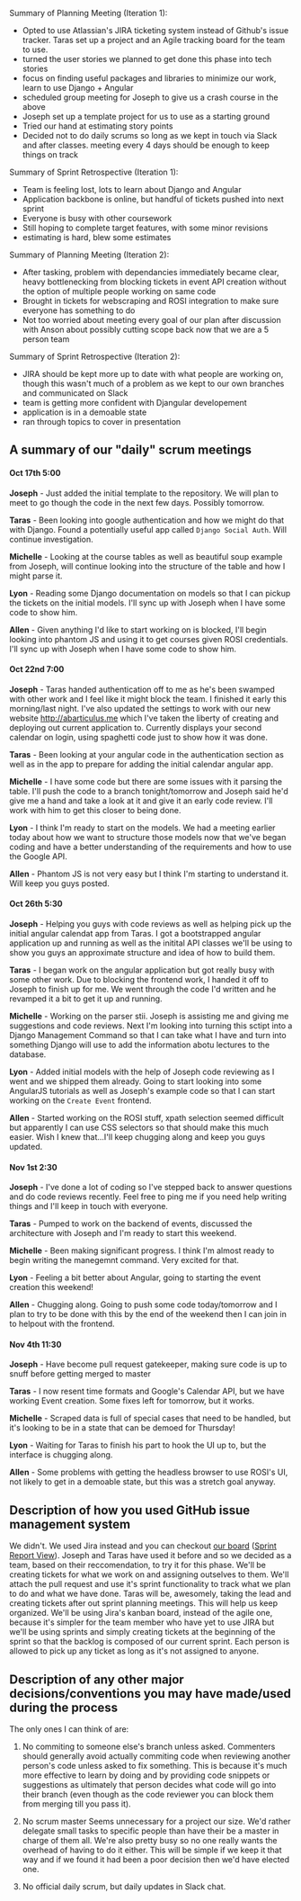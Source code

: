 
Summary of Planning Meeting (Iteration 1): 
* Opted to use Atlassian's JIRA ticketing system instead of Github's issue tracker. Taras set up a project and an Agile tracking board for the team to use.
* turned the user stories we planned to get done this phase into tech stories
* focus on finding useful packages and libraries to minimize our work, learn to use Django + Angular
* scheduled group meeting for Joseph to give us a crash course in the above
* Joseph set up a template project for us to use as a starting ground
* Tried our hand at estimating story points
* Decided not to do daily scrums so long as we kept in touch via Slack and after classes. meeting every 4 days should be enough to keep things on track


Summary of Sprint Retrospective (Iteration 1):
* Team is feeling lost, lots to learn about Django and Angular
* Application backbone is online, but handful of tickets pushed into next sprint
* Everyone is busy with other coursework
* Still hoping to complete target features, with some minor revisions
* estimating is hard, blew some estimates

Summary of Planning Meeting (Iteration 2): 
* After tasking, problem with dependancies immediately became clear, heavy bottlenecking from blocking tickets in event API creation without the option of multiple people working on same code
* Brought in tickets for webscraping and ROSI integration to make sure everyone has something to do
* Not too worried about meeting every goal of our plan after discussion with Anson about possibly cutting scope back now that we are a 5 person team


Summary of Sprint Retrospective (Iteration 2): 
* JIRA should be kept more up to date with what people are working on, though this wasn't much of a problem as we kept to our own branches and communicated on Slack
* team is getting more confident with Djangular developement
* application is in a demoable state
* ran through topics to cover in presentation

## A summary of our "daily" scrum meetings
#### Oct 17th 5:00
**Joseph** - 
Just added the initial template to the repository. We will plan to meet to go though the code in the next few days. Possibly tomorrow.

**Taras** - 
Been looking into google authentication and how we might do that with Django. Found a potentially useful app called `Django Social Auth`. Will continue investigation.

**Michelle** - 
Looking at the course tables as well as beautiful soup example from Joseph, will continue looking into the structure of the table and how I might parse it.

**Lyon** - 
Reading some Django documentation on models so that I can pickup the tickets on the initial models. I'll sync up with Joseph when I have some code to show him.

**Allen** - 
Given anything I'd like to start working on is blocked, I'll begin looking into phantom JS and using it to get courses given ROSI credentials. I'll sync up with Joseph when I have some code to show him.

#### Oct 22nd 7:00
**Joseph** - 
Taras handed authentication off to me as he's been swamped with other work and I feel like it might block the team. I finished it early this morning/last night. I've also updated the settings to work with our new website http://abarticulus.me which I've taken the liberty of creating and deploying out current application to. Currently displays your second calendar on login, using spaghetti code just to show how it was done.

**Taras** - 
Been looking at your angular code in the authentication section as well as in the app to prepare for adding the initial calendar angular app.

**Michelle** - 
I have some code but there are some issues with it parsing the table. I'll push the code to a branch tonight/tomorrow and Joseph said he'd give me a hand and take a look at it and give it an early code review. I'll work with him to get this closer to being done.

**Lyon** - 
I think I'm ready to start on the models. We had a meeting earlier today about how we want to structure those models now that we've began coding and have a better understanding of the requirements and how to use the Google API.

**Allen** - 
Phantom JS is not very easy but I think I'm starting to understand it. Will keep you guys posted.

#### Oct 26th 5:30
**Joseph** - 
Helping you guys with code reviews as well as helping pick up the initial angular calendat app from Taras. I got a bootstrapped angular application up and running as well as the initital API classes we'll be using to show you guys an approximate structure and idea of how to build them.

**Taras** - 
I began work on the angular application but got really busy with some other work. Due to blocking the frontend work, I handed it off to Joseph to finish up for me. We went through the code I'd written and he revamped it a bit to get it up and running.

**Michelle** - 
Working on the parser stii. Joseph is assisting me and giving me suggestions and code reviews. Next I'm looking into turning this sctipt into a Django Management Command so that I can take what I have and turn into something Django will use to add the information abotu lectures to the database.

**Lyon** - 
Added initial models with the help of Joseph code reviewing as I went and we shipped them already. Going to start looking into some AngularJS tutorials as well as Joseph's example code so that I can start working on the `Create Event` frontend.

**Allen** - 
Started working on the ROSI stuff, xpath selection seemed difficult but apparently I can use CSS selectors so that should make this much easier. Wish I knew that...I'll keep chugging along and keep you guys updated.

#### Nov 1st 2:30
**Joseph** - 
I've done a lot of coding so I've stepped back to answer questions and do code reviews recently. Feel free to ping me if you need help writing things and I'll keep in touch with everyone.

**Taras** - 
Pumped to work on the backend of events, discussed the architecture with Joseph and I'm ready to start this weekend.

**Michelle** - 
Been making significant progress. I think I'm almost ready to begin writing the manegemnt command. Very excited for that.

**Lyon** - 
Feeling a bit better about Angular, going to starting the event creation this weekend!

**Allen** - 
Chugging along. Going to push some code today/tomorrow and I plan to try to be done with this by the end of the weekend then I can join in to helpout with the frontend.

#### Nov 4th 11:30
**Joseph** - 
Have become pull request gatekeeper, making sure code is up to snuff before getting merged to master

**Taras** - 
I now resent time formats and Google's Calendar API, but we have working Event creation. Some fixes left for tomorrow, but it works. 

**Michelle** - 
Scraped data is full of special cases that need to be handled, but it's looking to be in a state that can be demoed for Thursday!

**Lyon** - 
Waiting for Taras to finish his part to hook the UI up to, but the interface is chugging along. 

**Allen** - 
Some problems with getting the headless browser to use ROSI's UI, not likely to get in a demoable state, but this was a stretch goal anyway. 

## Description of how you used GitHub issue management system
We didn't. We used Jira instead and you can checkout [our board](https://csc301.atlassian.net/secure/RapidBoard.jspa?rapidView=4) ([Sprint Report View](https://csc301.atlassian.net/secure/RapidBoard.jspa?rapidView=4&view=reporting&chart=sprintRetrospective&sprint=2)). Joseph and Taras have used it before and so we decided as a team, based on their reccomendation, to try it for this phase. We'll be creating tickets for what we work on and assigning outselves to them. We'll attach the pull request and use it's sprint functionality to track what we plan to do and what we have done. Taras will be, awesomely, taking the lead and creating tickets after out sprint planning meetings. This will help us keep organized. We'll be using Jira's kanban board, instead of the agile one, because it's simpler for the team member who have yet to use JIRA but we'll be using sprints and simply creating tickets at the beginning of the sprint so that the backlog is composed of our current sprint. Each person is allowed to pick up any ticket as long as it's not assigned to anyone.

## Description of any other major decisions/conventions you may have made/used during the process
The only ones I can think of are:

1) No commiting to someone else's branch unless asked. Commenters should generally avoid actually commiting code when reviewing another person's code unless asked to fix something. This is because it's much more effective to learn by doing and by providing code snippets or suggestions as ultimately that person decides what code will go into their branch (even though as the code reviewer you can block them from merging till you pass it).

2) No scrum master
Seems unnecessary for a project our size. We'd rather delegate small tasks to specific people than have their be a master in charge of them all.  We're also pretty busy so no one really wants the overhead of having to do it either. This will be simple if we keep it that way and if we found it had been a poor decision then we'd have elected one.

3) No official daily scrum, but daily updates in Slack chat.

